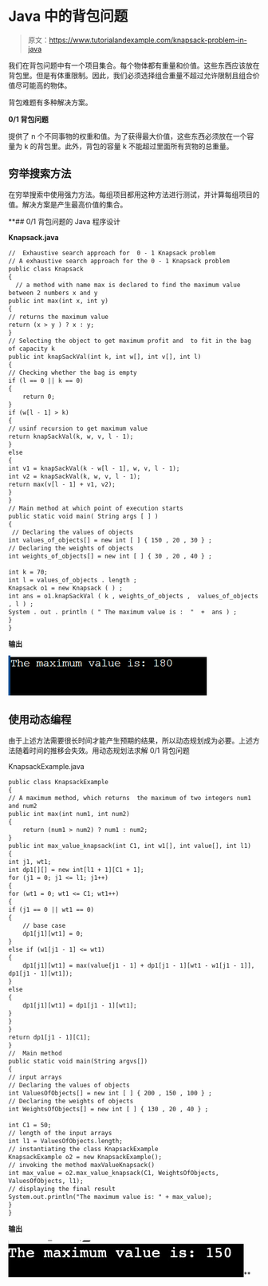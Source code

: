 # Java 中的背包问题

> 原文：<https://www.tutorialandexample.com/knapsack-problem-in-java>

我们在背包问题中有一个项目集合。每个物体都有重量和价值。这些东西应该放在背包里。但是有体重限制。因此，我们必须选择组合重量不超过允许限制且组合价值尽可能高的物体。

背包难题有多种解决方案。

**0/1 背包问题**

提供了 n 个不同事物的权重和值。为了获得最大价值，这些东西必须放在一个容量为 k 的背包里。此外，背包的容量 k 不能超过里面所有货物的总重量。

## 穷举搜索方法

在穷举搜索中使用强力方法。每组项目都用这种方法进行测试，并计算每组项目的值。解决方案是产生最高价值的集合。

 **## 0/1 背包问题的 Java 程序设计

**Knapsack.java**

```
//  Exhaustive search approach for  0 - 1 Knapsack problem   
// A exhaustive search approach for the 0 - 1 Knapsack problem   
public class Knapsack 
{  
  // a method with name max is declared to find the maximum value between 2 numbers x and y
public int max(int x, int y)  
{  
// returns the maximum value
return (x > y ) ? x : y;  
}  
// Selecting the object to get maximum profit and  to fit in the bag of capacity k
public int knapSackVal(int k, int w[], int v[], int l)  
{  
// Checking whether the bag is empty 
if (l == 0 || k == 0)  
{  
    return 0;  
}  
if (w[l - 1] > k)  
{  
// usinf recursion to get maximum value
return knapSackVal(k, w, v, l - 1);  
}  
else  
{  
int v1 = knapSackVal(k - w[l - 1], w, v, l - 1);  
int v2 = knapSackVal(k, w, v, l - 1);  
return max(v[l - 1] + v1, v2);  
}  
}  
// Main method at which point of execution starts 
public static void main( String args [ ] )  
{  
 // Declaring the values of objects
int values_of_objects[] = new int [ ] { 150 , 20 , 30 } ;  
// Declaring the weights of objects
int weights_of_objects[] = new int [ ] { 30 , 20 , 40 } ;  

int k = 70;  
int l = values_of_objects . length ;  
Knapsack o1 = new Knapsack ( ) ;  
int ans = o1.knapSackVal ( k , weights_of_objects ,  values_of_objects , l ) ;  
System . out . println ( " The maximum value is :  "  +  ans ) ;  
}  
} 
```

**输出**

![Knapsack problem in Java](img/03ce4a5edeab8b898199fe252949c051.png)  

## 使用动态编程

由于上述方法需要很长时间才能产生预期的结果，所以动态规划成为必要。上述方法随着时间的推移会失效。用动态规划法求解 0/1 背包问题

KnapsackExample.java

```
public class KnapsackExample 
{  
// A maximum method, which returns  the maximum of two integers num1 and num2  
public int max(int num1, int num2)  
{  
    return (num1 > num2) ? num1 : num2;  
}  
public int max_value_knapsack(int C1, int w1[], int value[], int l1)  
{  
int j1, wt1;  
int dp1[][] = new int[l1 + 1][C1 + 1];  
for (j1 = 0; j1 <= l1; j1++)  
{  
for (wt1 = 0; wt1 <= C1; wt1++)  
{  
if (j1 == 0 || wt1 == 0)  
{  
    // base case  
    dp1[j1][wt1] = 0;  
}  
else if (w1[j1 - 1] <= wt1)  
{  
    dp1[j1][wt1] = max(value[j1 - 1] + dp1[j1 - 1][wt1 - w1[j1 - 1]], dp1[j1 - 1][wt1]);  
}  
else  
{  
    dp1[j1][wt1] = dp1[j1 - 1][wt1];  
}  
}  
}  
return dp1[j1 - 1][C1];  
}  
//  Main method  
public static void main(String argvs[])  
{  
// input arrays  
// Declaring the values of objects
int ValuesOfObjects[] = new int [ ] { 200 , 150 , 100 } ;  
// Declaring the weights of objects
int WeightsOfObjects[] = new int [ ] { 130 , 20 , 40 } ;  

int C1 = 50;  
// length of the input arrays  
int l1 = ValuesOfObjects.length;  
// instantiating the class KnapsackExample  
KnapsackExample o2 = new KnapsackExample();  
// invoking the method maxValueKnapsack()  
int max_value = o2.max_value_knapsack(C1, WeightsOfObjects, ValuesOfObjects, l1);  
// displaying the final result  
System.out.println("The maximum value is: " + max_value);  
}  
}
```

**输出**

![Knapsack problem in Java](img/362a797917bb7baeb6e1e4c9a42b35db.png)**